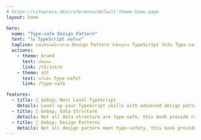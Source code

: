 ```yaml
---
# https://vitepress.dev/reference/default-theme-home-page
layout: home

hero:
  name: "Type-safe Design Pattern"
  text: "ใน TypeScript สมัยใหม่"
  tagline: หนังสือเล่มนี้รวบรวม Design Pattern ที่เขียนด้วย TypeScript ให้เป็น Type-safe และเข้าใจง่าย <br />โดยธาดา หวังธรรมมั่ง
  actions:
    - theme: brand
      text: เริ่มอ่าน
      link: /th/intro
    - theme: alt
      text: อะไรคือ Type-safe?
      link: /type-safe

features:
  - title: 🎉 &nbsp; Next Level TypeScript 
    details: Level up your TypeScript skills with advanced design patterns and best practices
  - title: 💪 &nbsp; Data Structure 
    details: Not all data structure are type-safe, this book provide ready to use data structure for type-safe approach
  - title: 🎨 &nbsp; Design Patterns 
    details: Not all design pattern meet type-safety, this book provide ready to use design pattern for type-safe approach
---
```


